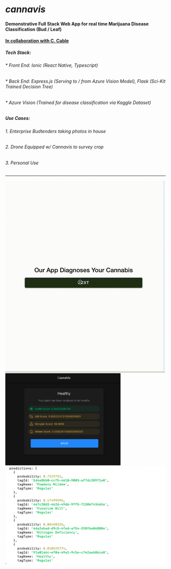 # *cannavis*
#### Demonstrative Full Stack Web App for real time Marijuana Disease Classification (Bud / Leaf)
#### [In collaboration with C. Cable](https://github.com/ConnorCable)
##### __Tech Stack__:
###### * Front End: Ionic (React Native, Typescript)
###### * Back End: Express.js (Serving to / from Azure Vision Model), Flask (Sci-Kit Trained Decision Tree)
###### * Azure Vision (Trained for disease classification via Kaggle Dataset)

##### Use Cases: 
###### 1. Enterprise Budtenders taking photos in house
###### 2. Drone Equipped w/ Cannavis to survey crop
###### 3. Personal Use
  
------------------------------------------------------------------------------------
![alt text](https://github.com/cabmeron/Cannavis/blob/main/imgs/starting_nav.gif "Cannavis starting navigation")
![alt text](https://github.com/cabmeron/Cannavis/blob/main/imgs/results_view.png "Results View")
![alt text](https://github.com/cabmeron/Cannavis/blob/main/imgs/response.png "Server Response")
